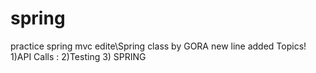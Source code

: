 # spring
practice spring mvc
edite\Spring class by GORA
new line added 
Topics!
1)API Calls : 
2)Testing
3) SPRING